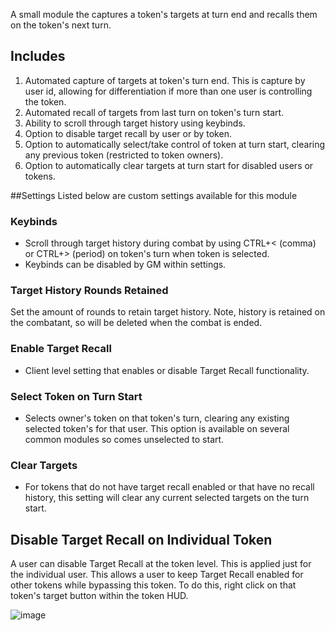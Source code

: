 A small module the captures a token's targets at turn end and recalls them on the token's next turn.

## Includes
1. Automated capture of targets at token's turn end. This is capture by user id, allowing for differentiation if more than one user is controlling the token.
2. Automated recall of targets from last turn on token's turn start.
3. Ability to scroll through target history using keybinds.
4. Option to disable target recall by user or by token.
5. Option to automatically select/take control of token at turn start, clearing any previous token (restricted to token owners).
6. Option to automatically clear targets at turn start for disabled users or tokens.

##Settings
Listed below are custom settings available for this module

### Keybinds
* Scroll through target history during combat by using CTRL+< (comma) or CTRL+> (period) on token's turn when token is selected.
* Keybinds can be disabled by GM within settings.

### Target History Rounds Retained
Set the amount of rounds to retain target history. Note, history is retained on the combatant, so will be deleted when the combat is ended.

### Enable Target Recall
* Client level setting that enables or disable Target Recall functionality.

### Select Token on Turn Start
* Selects owner's token on that token's turn, clearing any existing selected token's for that user. This option is available on several common modules so comes unselected to start.

### Clear Targets
* For tokens that do not have target recall enabled or that have no recall history, this setting will clear any current selected targets on the turn start. 

## Disable Target Recall on Individual Token
A user can disable Target Recall at the token level. This is applied just for the individual user. This allows a user to keep Target Recall enabled for other tokens while bypassing this token. To do this, right click on that token's target button within the token HUD.

![image](https://user-images.githubusercontent.com/22696153/135369902-3f7513e5-59be-4916-b4c8-102b9eed0d60.png)
